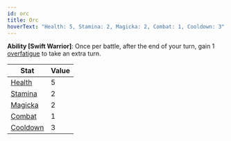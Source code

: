 ```yaml
---
id: orc
title: Orc
hoverText: "Health: 5, Stamina: 2, Magicka: 2, Combat: 1, Cooldown: 3"
---
```


**Ability [Swift Warrior]**: Once per battle, after the end of your turn, gain 1 [overfatigue](/docs/glossary/fatigue) to take an extra turn.

| Stat                               | Value |
| ---------------------------------- | ----- |
| [Health](/docs/stats/health)       | 5     |
| [Stamina](/docs/stats/stamina)     | 2     |
| [Magicka](/docs/stats/magicka)     | 2     |
| [Combat](/docs/skill-lines/combat) | 1     |
| [Cooldown](/docs/stats/cooldown)   | 3     |

